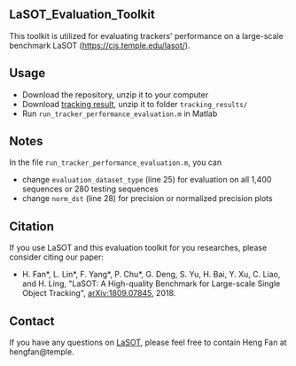 ## LaSOT_Evaluation_Toolkit

This toolkit is utilized for evaluating trackers' performance on a large-scale benchmark LaSOT (https://cis.temple.edu/lasot/).

## Usage
* Download the repository, unzip it to your computer
* Download <a href="">tracking result</a>, unzip it to folder `tracking_results/`
* Run `run_tracker_performance_evaluation.m` in Matlab

## Notes
In the file `run_tracker_performance_evaluation.m`, you can
* change `evaluation_dataset_type` (line 25) for evaluation on all 1,400 sequences or 280 testing sequences
* change `norm_dst` (line 28) for precision or normalized precision plots

## Citation
If you use LaSOT and this evaluation toolkit for you researches, please consider citing our paper:
* H. Fan*, L. Lin*, F. Yang*, P. Chu*, G. Deng, S. Yu, H. Bai, Y. Xu, C. Liao, and H. Ling, "LaSOT: A High-quality Benchmark for Large-scale Single Object Tracking", <a href="https://arxiv.org/pdf/1809.07845.pdf">	arXiv:1809.07845</a>, 2018.

## Contact
If you have any questions on <a href="https://cis.temple.edu/lasot/">LaSOT</a>, please feel free to contain Heng Fan at hengfan@temple.
